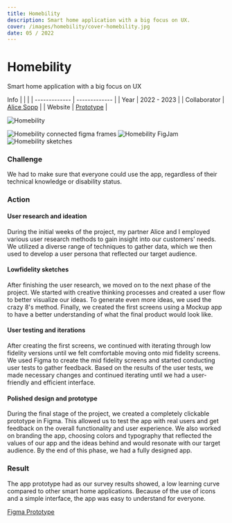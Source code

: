 ```yaml
---
title: Homebility
description: Smart home application with a big focus on UX.
cover: /images/homebility/cover-homebility.jpg
date: 05 / 2022
---
```


<info-grid>
<div>

# Homebility

Smart home application with a big focus on UX

</div>
<div>

Info
| | |
| ------------- | ------------- |
| Year | 2022 - 2023 |
| Collaborator | [Alice Sopp](https://alicesopp.com) |
| Website | [Prototype](https://www.figma.com/proto/nNVxSEvwhOYCrpbsEkcdy2/visual_prototyping_project?page-id=304%3A10971&node-id=399%3A18472&viewport=712%2C458%2C0.07&scaling=scale-down&starting-point-node-id=399%3A18472) |

</div>
</info-grid>

![Homebility](/images/homebility/cover-homebility.jpg)

<three-full-grid>

![Homebility connected figma frames](/images/homebility/homebility_connected.webp)
![Homebility FigJam](/images/homebility/homebility_figjam.webp)
![Homebility sketches](/images/homebility/homebility_sketches.webp)

</three-full-grid>

<process-grid>

### Challenge

We had to make sure that everyone could use the app, regardless of their technical knowledge or disability status.

<div>

### Action

</div>

<div>

#### User research and ideation

During the initial weeks of the project, my partner Alice and I employed various user research methods to gain insight into our customers' needs. We utilized a diverse range of techniques to gather data, which we then used to develop a user persona that reflected our target audience.

#### Lowfidelity sketches

After finishing the user research, we moved on to the next phase of the project. We started with creative thinking processes and created a user flow to better visualize our ideas. To generate even more ideas, we used the crazy 8's method. Finally, we created the first screens using a Mockup app to have a better understanding of what the final product would look like.

#### User testing and iterations

After creating the first screens, we continued with iterating through low fidelity versions until we felt comfortable moving onto mid fidelity screens. We used Figma to create the mid fidelity screens and started conducting user tests to gather feedback. Based on the results of the user tests, we made necessary changes and continued iterating until we had a user-friendly and efficient interface.

#### Polished design and prototype

During the final stage of the project, we created a completely clickable prototype in Figma. This allowed us to test the app with real users and get feedback on the overall functionality and user experience. We also worked on branding the app, choosing colors and typography that reflected the values of our app and the ideas behind and would resonate with our target audience. By the end of this phase, we had a fully designed app.

</div>

### Result

The app prototype had as our survey results showed, a low learning curve compared to other smart home applications. Because of the use of icons and a simple interface, the app was easy to understand for everyone.

</process-grid>

<project-links>

[Figma Prototype](https://www.figma.com/proto/nNVxSEvwhOYCrpbsEkcdy2/visual_prototyping_project?page-id=304%3A10971&node-id=399%3A18472&viewport=712%2C458%2C0.07&scaling=scale-down&starting-point-node-id=399%3A18472)

</project-links>
